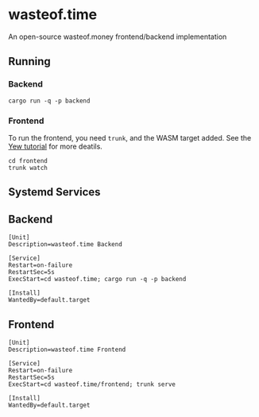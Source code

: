 # wasteof.time
An open-source wasteof.money frontend/backend implementation

## Running
### Backend
```console
cargo run -q -p backend
```
### Frontend
To run the frontend, you need `trunk`, and the WASM target added. See the [Yew tutorial](https://yew.rs/docs/tutorial) for more deatils.
```console
cd frontend
trunk watch
```

## Systemd Services
## Backend
```systemd
[Unit]
Description=wasteof.time Backend

[Service]
Restart=on-failure
RestartSec=5s
ExecStart=cd wasteof.time; cargo run -q -p backend

[Install]
WantedBy=default.target
```
## Frontend
```systemd
[Unit]
Description=wasteof.time Frontend

[Service]
Restart=on-failure
RestartSec=5s
ExecStart=cd wasteof.time/frontend; trunk serve

[Install]
WantedBy=default.target
```
